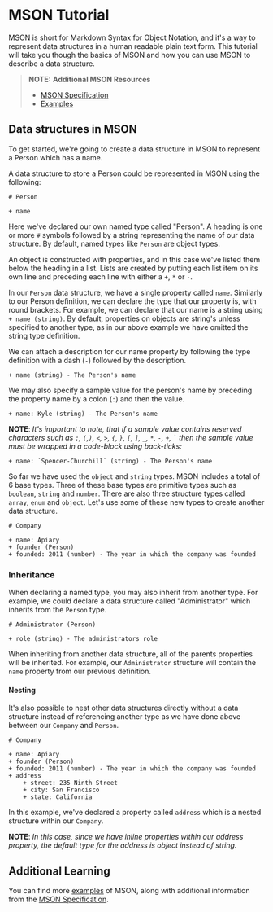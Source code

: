 # MSON Tutorial

MSON is short for Markdown Syntax for Object Notation, and it's a way to represent data structures in a human readable plain text form. This tutorial will take you though the basics of MSON and how you can use MSON to describe a data structure.

> **NOTE:** **Additional MSON Resources**
>
> + [MSON Specification](https://github.com/apiaryio/mson/blob/master/MSON%20Specification.md)
> + [Examples](https://github.com/apiaryio/mson#notational-conventions)

## Data structures in MSON

To get started, we're going to create a data structure in MSON to represent a Person which has a name.

A data structure to store a Person could be represented in MSON using the following:

```apib
# Person

+ name
```

Here we've declared our own named type called "Person". A heading is one or more `#` symbols followed by a string representing the name of our data structure. By default, named types like `Person` are object types.

An object is constructed with properties, and in this case we've listed them below the heading in a list. Lists are created by putting each list item on its own line and preceding each line with either a `+`, `*` or `-`.

In our `Person` data structure, we have a single property called `name`. Similarly to our Person definition, we can declare the type that our property is, with round brackets. For example, we can declare that our name is a string using `+ name (string)`. By default, properties on objects are string's unless specified to another type, as in our above example we have omitted the string type definition.

We can attach a description for our name property by following the type definition with a dash (`-`) followed by the description.

```apib
+ name (string) - The Person's name
```

We may also specify a sample value for the person's name by preceding the property name by a colon (`:`) and then the value.

```apib
+ name: Kyle (string) - The Person's name
```

**NOTE**: *It's important to note, that if a sample value contains reserved characters such as `:`, `(`,`)`, `<`, `>`, `{`, `}`, `[`, `]`, `_`, <code>&ast;</code>, `-`, `+`, `` ` `` then the sample value must be wrapped in a code-block using back-ticks:*

```apib
+ name: `Spencer-Churchill` (string) - The Person's name
```

So far we have used the `object` and `string` types. MSON includes a total of 6 base types. Three of these base types are primitive types such as `boolean`, `string` and `number`. There are also three structure types called `array`, `enum` and `object`. Let's use some of these new types to create another data structure.

```apib
# Company

+ name: Apiary
+ founder (Person)
+ founded: 2011 (number) - The year in which the company was founded
```

### Inheritance

When declaring a named type, you may also inherit from another type. For example, we could declare a data structure called "Administrator" which inherits from the `Person` type.

```apib
# Administrator (Person)

+ role (string) - The administrators role
```

When inheriting from another data structure, all of the parents properties will be inherited. For example, our `Administrator` structure will contain the `name` property from our previous definition.

#### Nesting

It's also possible to nest other data structures directly without a data structure instead of referencing another type as we have done above between our `Company` and `Person`.

```apib
# Company

+ name: Apiary
+ founder (Person)
+ founded: 2011 (number) - The year in which the company was founded
+ address
    + street: 235 Ninth Street
    + city: San Francisco
    + state: California
```

In this example, we've declared a property called `address` which is a nested structure within our `Company`.

**NOTE**: *In this case, since we have inline properties within our address property, the default type for the address is object instead of string.*

## Additional Learning

You can find more [examples](https://github.com/apiaryio/mson#example-1) of MSON, along with additional information from the [MSON Specification](https://github.com/apiaryio/mson/blob/master/MSON%20Specification.md).

